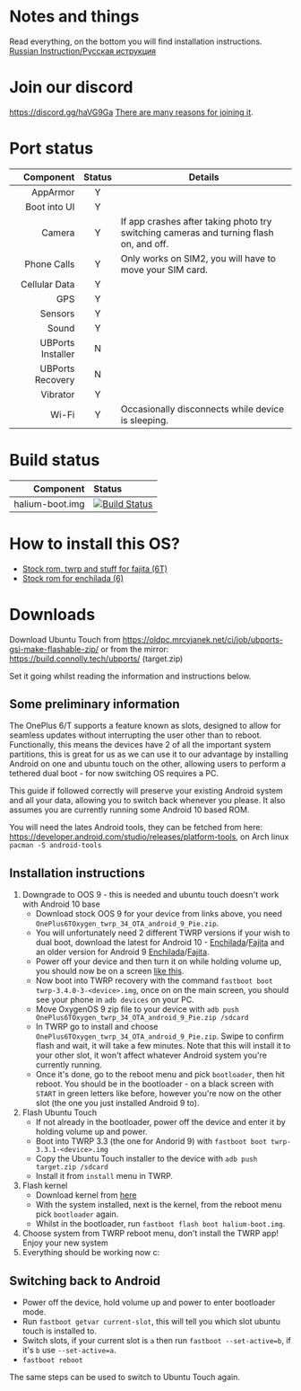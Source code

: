 # Notes and things

Read everything, on the bottom you will find installation instructions.
[Russian Instruction/Русская иструкция](https://github.com/ubports-oneplus6/documentation/blob/master/README.ru.md)
# Join our discord

https://discord.gg/haVG9Ga [There are many reasons for joining it](https://imgur.com/a/WM9ZNDc).

# Port status

|         Component | Status | Details            |
|------------------:|:------:|--------------------|
|          AppArmor |    Y   |                    |
|      Boot into UI |    Y   |                    |
|            Camera |    Y   | If app crashes after taking photo try switching cameras and turning flash on, and off. |
|       Phone Calls |    Y   |  Only works on SIM2, you will have to move your SIM card. |
|     Cellular Data |    Y   |                    |
|               GPS |    Y   |                    |
|           Sensors |    Y   |                    |
|             Sound |    Y   |                    |
| UBPorts Installer |    N   |                    |
|  UBPorts Recovery |    N   |                    |
|          Vibrator |    Y   |                    |
|             Wi-Fi |    Y   | Occasionally disconnects while device is sleeping. |

# Build status

|         Component | Status |
|------------------:|:-------|
|   halium-boot.img | [![Build Status](https://oldpc.mrcyjanek.net:443/ci/job/ubports-oneplus6-android_kernel_oneplus_sdm845/badge/icon)](https://oldpc.mrcyjanek.net:443/ci/job/ubports-oneplus6-android_kernel_oneplus_sdm845/) |

# How to install this OS?

 * [Stock rom, twrp and stuff for fajita (6T)](https://oldpc.mrcyjanek.net/files/all/Documents/Porting/fajita)
 * [Stock rom for enchilada (6)](https://oldpc.mrcyjanek.net/files/all/Documents/Porting/enchilada)

# Downloads
Download Ubuntu Touch from https://oldpc.mrcyjanek.net/ci/job/ubports-gsi-make-flashable-zip/
or from the mirror: https://build.connolly.tech/ubports/ (target.zip)

Set it going whilst reading the information and instructions below.

## Some preliminary information

The OnePlus 6/T supports a feature known as slots, designed to allow for seamless updates without interrupting the user other than to reboot. Functionally, this means the devices have 2 of all the important system partitions, this is great for us as we can use it to our advantage by installing Android on one and ubuntu touch on the other, allowing users to perform a tethered dual boot - for now switching OS requires a PC.

This guide if followed correctly will preserve your existing Android system and all your data, allowing you to switch back whenever you please. It also assumes you are currently running some Android 10 based ROM.

You will need the lates Android tools, they can be fetched from here: https://developer.android.com/studio/releases/platform-tools, on Arch linux `pacman -S android-tools`

## Installation instructions

1. Downgrade to OOS 9 - this is needed and ubuntu touch doesn't work with Android 10 base
    * Download stock OOS 9 for your device from links above, you need `OnePlus6TOxygen_twrp_34_OTA_android_9_Pie.zip`.
    * You will unfortunately need 2 different TWRP versions if your wish to dual boot, download the latest for Android 10 - [Enchilada](https://eu.dl.twrp.me/enchilada/twrp-3.4.0-3-enchilada.img.html)/[Fajita](https://dl.twrp.me/fajita/twrp-3.4.0-1-fajita.img.html) and an older version for Android 9 [Enchilada](https://eu.dl.twrp.me/enchilada/twrp-3.3.1-2-enchilada.img.html)/[Fajita](https://dl.twrp.me/fajita/twrp-3.3.1-1-fajita.img.html).
    * Power off your device and then turn it on while holding volume up, you should now be on a screen [like this](https://gist.github.com/Jim-Bar/a74dc9f45d049340c2a8576f2bdef701#file-oneplus_6_bootloader-jpg).
    * Now boot into TWRP recovery with the command `fastboot boot twrp-3.4.0-3-<device>.img`, once on on the main screen, you should see your phone in `adb devices` on your PC.
    * Move OxygenOS 9 zip file to your device with `adb push OnePlus6TOxygen_twrp_34_OTA_android_9_Pie.zip /sdcard`
    * In TWRP go to install and choose `OnePlus6TOxygen_twrp_34_OTA_android_9_Pie.zip`. Swipe to confirm flash and wait, it will take a few minutes. Note that this will install it to your other slot, it won't affect whatever Android system you're currently running.
    * Once it's done, go to the reboot menu and pick `bootloader`, then hit reboot. You should be in the bootloader - on a black screen with `START` in green letters like before, however you're now on the other slot (the one you just installed Android 9 to).
2. Flash Ubuntu Touch
    * If not already in the bootloader, power off the device and enter it by holding volume up and power.
    * Boot into TWRP 3.3 (the one for Andorid 9) with `fastboot boot twrp-3.3.1-<device>.img`
    * Copy the Ubuntu Touch installer to the device with `adb push target.zip /sdcard`
    * Install it from `install` menu in TWRP.
3. Flash kernel
    * Download kernel from [here](https://mrcyjanek.net/ci/job/ubports-oneplus6-android_kernel_oneplus_sdm845/)
    * With the system installed, next is the kernel, from the reboot menu pick `bootloader` again.
    * Whilst in the bootloader, run `fastboot flash boot halium-boot.img`.
4. Choose system from TWRP reboot menu, don't install the TWRP app!
Enjoy your new system
1734895. Everything should be working now c:

## Switching back to Android
* Power off the device, hold volume up and power to enter bootloader mode.
* Run `fastboot getvar current-slot`, this will tell you which slot ubuntu touch is installed to.
* Switch slots, if your current slot is `a` then run `fastboot --set-active=b`, if it's `b` use `--set-active=a`.
* `fastboot reboot`

The same steps can be used to switch to Ubuntu Touch again.
